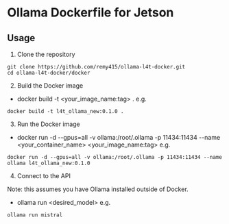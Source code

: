 # Ollama Dockerfile for Jetson

## Usage

1. Clone the repository
   
```
git clone https://github.com/remy415/ollama-l4t-docker.git
cd ollama-l4t-docker/docker
```

2. Build the Docker image

* docker build -t <your_image_name:tag> . e.g.

```
docker build -t l4t_ollama_new:0.1.0 .
```

3. Run the Docker image

* docker run -d --gpus=all -v ollama:/root/.ollama -p 11434:11434 --name <your_container_name> <your_image_name:tag> e.g.

```
docker run -d --gpus=all -v ollama:/root/.ollama -p 11434:11434 --name ollama l4t_ollama_new:0.1.0
```

4. Connect to the API

Note: this assumes you have Ollama installed outside of Docker.

* ollama run <desired_model> e.g. 

```ollama run mistral```
